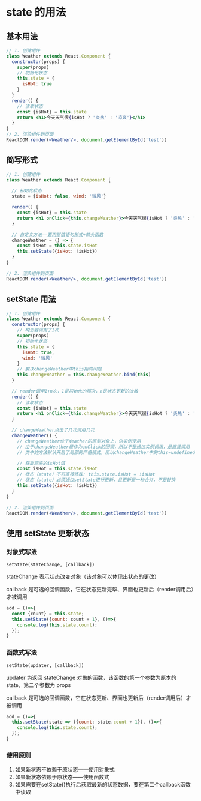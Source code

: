 # state 的用法

## 基本用法

```jsx
// 1. 创建组件
class Weather extends React.Component {
  constructor(props) {
    super(props)
    // 初始化状态
    this.state = {
      isHot: true
    }
  }
  render() {
    // 读取状态
    const {isHot} = this.state
    return <h1>今天天气很{isHot ? '炎热' : '凉爽'}</h1>
  }
}
// 2. 渲染组件到页面
ReactDOM.render(<Weather/>, document.getElementById('test'))
```

## 简写形式

```jsx
// 1. 创建组件
class Weather extends React.Component {

  // 初始化状态
  state = {isHot: false, wind: '微风'}

  render() {
    const {isHot} = this.state
    return <h1 onClick={this.changeWeather}>今天天气很{isHot ? '炎热' : '凉爽'}, {wind}</h1>
  }

  // 自定义方法——要用赋值语句形式+箭头函数
  changeWeather = () => {
    const isHot = this.state.isHot
    this.setState({isHot: !isHot})
  }
}

// 2. 渲染组件到页面
ReactDOM.render(<Weather/>, document.getElementById('test'))
```

## setState 用法

```jsx
// 1. 创建组件
class Weather extends React.Component {
  constructor(props) {
    // 构造器调用了1次
    super(props)
    // 初始化状态
    this.state = {
      isHot: true,
      wind: '微风'
    }
    // 解决changeWeather中this指向问题
    this.changeWeather = this.changeWeather.bind(this)
  }

  // render调用1+n次，1是初始化的那次，n是状态更新的次数
  render() {
    // 读取状态
    const {isHot} = this.state
    return <h1 onClick={this.changeWeather}>今天天气很{isHot ? '炎热' : '凉爽'}, {wind}</h1>
  }

  // changeWeather点击了几次调用几次
  changeWeather() {
    // changeWeather位于Weather的原型对象上，供实例使用
    // 由于changeWeather是作为onClick的回调，所以不是通过实例调用，是直接调用
    // 类中的方法默认开启了局部的严格模式，所以changeWeather中的this=undefined

    // 获取原来的isHot值
    const isHot = this.state.isHot
    // 状态（state）不可直接修改: this.state.isHot = !isHot
    // 状态（state）必须通过setState进行更新，且更新是一种合并，不是替换
    this.setState({isHot: !isHot})
  }
}

// 2. 渲染组件到页面
ReactDOM.render(<Weather/>, document.getElementById('test'))
```

## 使用 setState 更新状态

### 对象式写法

`setState(stateChange, [callback])`

stateChange 表示状态改变对象（该对象可以体现出状态的更改）

callback 是可选的回调函数，它在状态更新完毕、界面也更新后（render调用后）才被调用

```jsx
add = ()=>{
  const {count} = this.state;
  this.setState({count: count + 1}, ()=>{
    console.log(this.state.count);
  });
}
```

### 函数式写法

`setState(updater, [callback])`

updater 为返回 stateChange 对象的函数，该函数的第一个参数为原本的 state，第二个参数为 props

callback 是可选的回调函数，它在状态更新、界面也更新后（render调用后）才被调用

```jsx
add = ()=>{
  this.setState(state => ({count: state.count + 1}), ()=>{
    console.log(this.state.count);
  });
}
```

### 使用原则

1. 如果新状态不依赖于原状态——使用对象式
2. 如果新状态依赖于原状态——使用函数式
3. 如果需要在setState()执行后获取最新的状态数据，要在第二个callback函数中读取